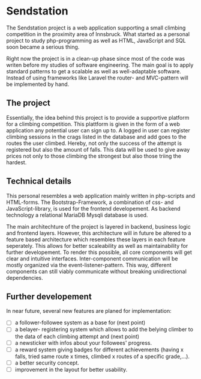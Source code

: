 # Sendstation

The Sendstation project is a web application supporting a small climbing competition in the 
proximity area of Innsbruck. What started as a personal project to study php-programming as
well as HTML, JavaScript and SQL soon became a serious thing.

Right now the project is in a clean-up phase since most of the code was writen before my
studies of software engineering. The main goal is to apply standard patterns to get a 
scalable as well as well-adaptable software. Instead of using frameworks like Laravel the
router- and MVC-pattern will be implemented by hand. 

## The project

Essentially, the idea behind this project is to provide a supportive platform for a climbing
competition. This plattform is given in the form of a web application any potential user can
sign up to. A logged in user can register climbing sessions in the crags listed in the database
and add goes to the routes the user climbed. Hereby, not only the success of the attempt is
registered but also the amount of falls. This data will be used to give away prices not only
to those climbing the strongest but also those triing the hardest.

## Technical details

This personal resembles a web application mainly written in php-scripts and HTML-forms. The
Bootstrap-Framework, a combination of css- and JavaScript-library, is used for the frontend
developement. As backend technology a relational MariaDB Mysqli database is used.

The main architechture of the project is layered in backend, business logic and frontend 
layers. However, this architecture will in future be altered to a feature based architecture
which resembles these layers in each feature seperately. This allows for better scaleability
as well as maintainability for further developement. To render this possible, all core 
components will get clear and intuitive interfaces. Inter-component communication will be 
mostly organized via the event-listener-pattern. This way, different components can still
viably communicate without breaking unidirectional dependencies.

## Further developement

In near future, several new features are planed for implementation:
- [ ] a follower-followee system as a base for (next point)
- [ ] a belayer- registering system which allows to add the belying climber to the data of 
  each climbing attempt and (next point)
- [ ] a newsticker with infos about your followees' progress.
- [ ] a reward system giving badges for different achievements (having x falls, tried same
  route x times, climbed x routes of a specific grade,...).
- [ ] a better security concept.
- [ ] improvement in the layout for better usability.
